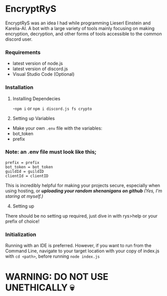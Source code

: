 # EncryptRyS

EncryptRyS was an idea I had while programming Lieserl Einstein and Karelia-AI. A bot with a large variety of tools mainly focusing on making encryption, decryption, and other forms of tools accessible to the common discord user.

### Requirements
- latest version of node.js
- latest version of discord.js
- Visual Studio Code (Optional)

### Installation
1. Installing Dependecies

   -`npm i` or `npm i discord.js fs crypto`
3. Setting up Variables
 - Make your own `.env` file with the variables:
  - bot_token
  - prefix

### Note: an .env file must look like this;
```
prefix = prefix
bot_token = bot_token
guildId = guildID
clientId = clientID
```

This is incredibly helpful for making your projects secure, especially when using hosting, or ***uploading your random shenanigans on github*** *(Yes, I'm staring at myself.)*

4. Setting up

There should be no setting up required, just dive in with rys>help or your prefix of choice! 

### Initialization 
Running with an IDE is preferred. However, if you want to run from the Command Line, navigate to your target location with your copy of index.js with `cd <path>`, before running `node index.js`

# WARNING: DO NOT USE UNETHICALLY 💀
